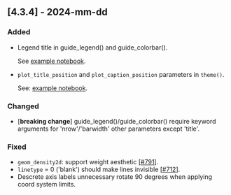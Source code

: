 ## [4.3.4] - 2024-mm-dd

### Added
- Legend title in guide_legend() and guide_colorbar().

  See [example notebook](https://nbviewer.org/github/JetBrains/lets-plot/blob/master/docs/f-24e/legend_title.ipynb).

- `plot_title_position` and `plot_caption_position` parameters in `theme()`.

  See: [example notebook](https://nbviewer.org/github/JetBrains/lets-plot/blob/master/docs/f-24e/theme_plot_title_position.ipynb).



### Changed
- [**breaking change**] guide_legend()/guide_colorbar() require keyword arguments for 'nrow'/'barwidth' other parameters except 'title'.
 
### Fixed
- `geom_density2d`: support weight aesthetic [[#791](https://github.com/JetBrains/lets-plot/issues/791)].
- `linetype` = 0 ('blank') should make lines invisible [[#712](https://github.com/JetBrains/lets-plot/issues/712)].
- Descrete axis labels unnecessary rotate 90 degrees when applying coord system limits.